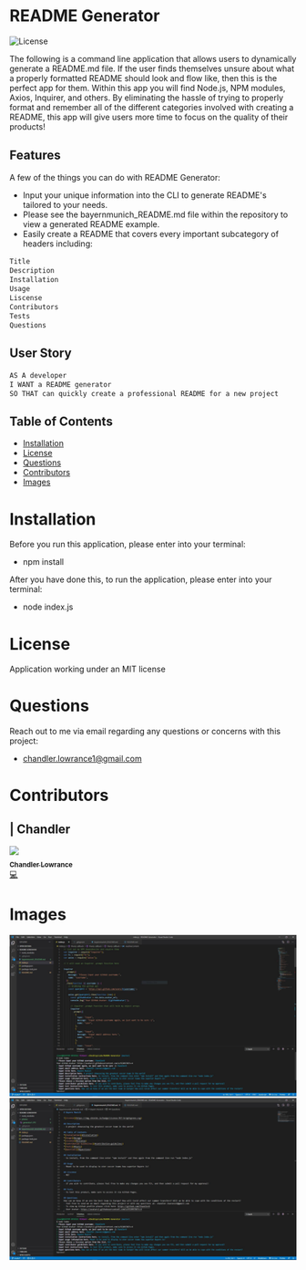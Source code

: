 # README Generator

![License](https://img.shields.io/badge/License-MIT-blueviolet.svg)

The following is a command line application that allows users to dynamically generate a README.md file. If the user finds themselves unsure about what a properly formatted README should look and flow like, then this is the perfect app for them. Within this app you will find Node.js, NPM modules, Axios, Inquirer, and others. By eliminating the hassle of trying to properly format and remember all of the different categories involved with creating a README, this app will give users more time to focus on the quality of their products!

## Features

A few of the things you can do with README Generator:

* Input your unique information into the CLI to generate README's tailored to your needs.
* Please see the bayernmunich_README.md file within the repository to view a generated README example.
* Easily create a README that covers every important subcategory of headers including:
```
Title
Description
Installation
Usage
Liscense
Contributors
Tests
Questions
```

## User Story

```
AS A developer
I WANT a README generator
SO THAT can quickly create a professional README for a new project
```

## Table of Contents


* [Installation](#installation)
* [License](#license)
* [Questions](#questions)
* [Contributors](#contributors)
* [Images](#images)

# Installation

Before you run this application, please enter into your terminal:
- npm install

After you have done this, to run the application, please enter into your terminal: 
- node index.js

# License

Application working under an MIT license

# Questions

Reach out to me via email regarding any questions or concerns with this project:
- chandler.lowrance1@gmail.com


# Contributors

| Chandler
------------ 

[<img src="https://avatars0.githubusercontent.com/u/65209786?s=400&u=cb17a056cc6e4ab1216a4b19a6d190d5a6727651&v=4" width="100px;"/><br /><sub><b>Chandler Lowrance</b></sub>](https://github.com/Chandler8)<br />[💻](https://github.com/Chandler8?tab=repositories "Repositories")

# Images

![](photos/generator1.JPG)
![](photos/generator2.JPG)

